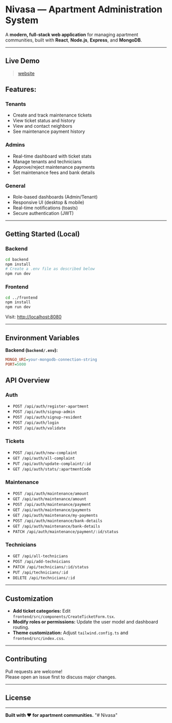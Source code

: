 #  Nivasa — Apartment Administration System



A **modern, full-stack web application** for managing apartment communities, built with **React**, **Node.js**, **Express**, and **MongoDB**.

---

##  Live Demo

>  [website](https://nivasa-production.up.railway.app/)



##  Features:

###  Tenants
- Create and track maintenance tickets  
- View ticket status and history  
- View and contact neighbors  
- See maintenance payment history

###  Admins
- Real-time dashboard with ticket stats  
- Manage tenants and technicians  
- Approve/reject maintenance payments  
- Set maintenance fees and bank details  

### General
- Role-based dashboards (Admin/Tenant)  
- Responsive UI (desktop & mobile)  
- Real-time notifications (toasts)  
- Secure authentication (JWT)  

---



##  Getting Started (Local)

### Backend
```bash
cd backend
npm install
# Create a .env file as described below
npm run dev
```

### Frontend
```bash
cd ../frontend
npm install
npm run dev
```

 Visit: [http://localhost:8080](http://localhost:8080)

---

##  Environment Variables

**Backend (`backend/.env`):**
```ini
MONGO_URI=your-mongodb-connection-string
PORT=5000
```



##  API Overview

###  Auth
- `POST /api/auth/register-apartment`
- `POST /api/auth/signup-admin`
- `POST /api/auth/signup-resident`
- `POST /api/auth/login`
- `POST /api/auth/validate`

###  Tickets
- `POST /api/auth/new-complaint`
- `GET /api/auth/all-complaint`
- `PUT /api/auth/update-complaint/:id`
- `GET /api/auth/stats/:apartmentCode`

###  Maintenance
- `POST /api/auth/maintenance/amount`
- `GET /api/auth/maintenance/amount`
- `POST /api/auth/maintenance/payment`
- `GET /api/auth/maintenance/payments`
- `GET /api/auth/maintenance/my-payments`
- `POST /api/auth/maintenance/bank-details`
- `GET /api/auth/maintenance/bank-details`
- `PATCH /api/auth/maintenance/payment/:id/status`

###  Technicians
- `GET /api/all-technicians`
- `POST /api/add-technicians`
- `PATCH /api/technicians/:id/status`
- `PUT /api/technicians/:id`
- `DELETE /api/technicians/:id`

---

##  Customization

- **Add ticket categories:** Edit `frontend/src/components/CreateTicketForm.tsx`.  
- **Modify roles or permissions:** Update the user model and dashboard routing.  
- **Theme customization:** Adjust `tailwind.config.ts` and `frontend/src/index.css`.  

---

##  Contributing

Pull requests are welcome!  
Please open an issue first to discuss major changes.

---

##  License

---

**Built with ❤️ for apartment communities.**
"# Nivasa" 

